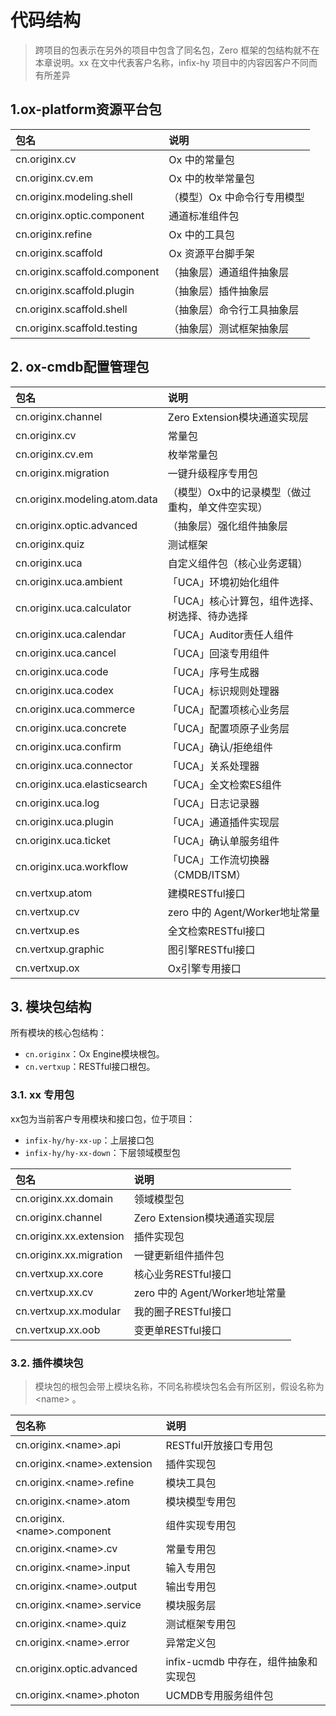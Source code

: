 # 代码结构

> 跨项目的包表示在另外的项目中包含了同名包，Zero 框架的包结构就不在本章说明。xx 在文中代表客户名称，infix-hy 项目中的内容因客户不同而有所差异

## 1.ox-platform资源平台包

| 包名 | 说明 |
| :--- | :--- |
| cn.originx.cv | Ox 中的常量包 |
| cn.originx.cv.em | Ox 中的枚举常量包 |
| cn.originx.modeling.shell | （模型）Ox 中命令行专用模型 |
| cn.originx.optic.component | 通道标准组件包 |
| cn.originx.refine | Ox 中的工具包 |
| cn.originx.scaffold | Ox 资源平台脚手架 |
| cn.originx.scaffold.component | （抽象层）通道组件抽象层 |
| cn.originx.scaffold.plugin | （抽象层）插件抽象层 |
| cn.originx.scaffold.shell | （抽象层）命令行工具抽象层 |
| cn.originx.scaffold.testing | （抽象层）测试框架抽象层 |

## 2. ox-cmdb配置管理包

| 包名 | 说明 |
| :--- | :--- |
| cn.originx.channel | Zero Extension模块通道实现层 |
| cn.originx.cv | 常量包 |
| cn.originx.cv.em | 枚举常量包 |
| cn.originx.migration | 一键升级程序专用包 |
| cn.originx.modeling.atom.data | （模型）Ox中的记录模型（做过重构，单文件空实现） |
| cn.originx.optic.advanced | （抽象层）强化组件抽象层 |
| cn.originx.quiz | 测试框架 |
| cn.originx.uca | 自定义组件包（核心业务逻辑） |
| cn.originx.uca.ambient | 「UCA」环境初始化组件 |
| cn.originx.uca.calculator | 「UCA」核心计算包，组件选择、树选择、待办选择 |
| cn.originx.uca.calendar | 「UCA」Auditor责任人组件 |
| cn.originx.uca.cancel | 「UCA」回滚专用组件 |
| cn.originx.uca.code | 「UCA」序号生成器 |
| cn.originx.uca.codex | 「UCA」标识规则处理器 |
| cn.originx.uca.commerce | 「UCA」配置项核心业务层 |
| cn.originx.uca.concrete | 「UCA」配置项原子业务层 |
| cn.originx.uca.confirm | 「UCA」确认/拒绝组件 |
| cn.originx.uca.connector | 「UCA」关系处理器 |
| cn.originx.uca.elasticsearch | 「UCA」全文检索ES组件 |
| cn.originx.uca.log | 「UCA」日志记录器 |
| cn.originx.uca.plugin | 「UCA」通道插件实现层 |
| cn.originx.uca.ticket | 「UCA」确认单服务组件 |
| cn.originx.uca.workflow | 「UCA」工作流切换器（CMDB/ITSM） |
| cn.vertxup.atom | 建模RESTful接口 |
| cn.vertxup.cv | zero 中的 Agent/Worker地址常量 |
| cn.vertxup.es | 全文检索RESTful接口 |
| cn.vertxup.graphic | 图引擎RESTful接口 |
| cn.vertxup.ox | Ox引擎专用接口 |

## 3. 模块包结构

所有模块的核心包结构：

* `cn.originx`：Ox Engine模块根包。
* `cn.vertxup`：RESTful接口根包。

### 3.1. xx 专用包

xx包为当前客户专用模块和接口包，位于项目：

* `infix-hy/hy-xx-up`：上层接口包
* `infix-hy/hy-xx-down`：下层领域模型包

| 包名 | 说明 |
| :--- | :--- |
| cn.originx.xx.domain | 领域模型包 |
| cn.originx.channel | Zero Extension模块通道实现层 |
| cn.originx.xx.extension | 插件实现包 |
| cn.originx.xx.migration | 一键更新组件插件包 |
| cn.vertxup.xx.core | 核心业务RESTful接口 |
| cn.vertxup.xx.cv | zero 中的 Agent/Worker地址常量 |
| cn.vertxup.xx.modular | 我的圈子RESTful接口 |
| cn.vertxup.xx.oob | 变更单RESTful接口 |

### 3.2. 插件模块包

> 模块包的根包会带上模块名称，不同名称模块包名会有所区别，假设名称为 &lt;name&gt; 。

| 包名称 | 说明 |
| :--- | :--- |
| cn.originx.&lt;name&gt;.api | RESTful开放接口专用包 |
| cn.originx.&lt;name&gt;.extension | 插件实现包 |
| cn.originx.&lt;name&gt;.refine | 模块工具包 |
| cn.originx.&lt;name&gt;.atom | 模块模型专用包 |
| cn.originx.&lt;name&gt;.component | 组件实现专用包 |
| cn.originx.&lt;name&gt;.cv | 常量专用包 |
| cn.originx.&lt;name&gt;.input | 输入专用包 |
| cn.originx.&lt;name&gt;.output | 输出专用包 |
| cn.originx.&lt;name&gt;.service | 模块服务层 |
| cn.originx.&lt;name&gt;.quiz | 测试框架专用包 |
| cn.originx.&lt;name&gt;.error | 异常定义包 |
| cn.originx.optic.advanced | infix-ucmdb 中存在，组件抽象和实现包 |
| cn.originx.&lt;name&gt;.photon | UCMDB专用服务组件包 |



